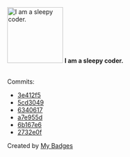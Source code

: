 <img src="https://my-badges.github.io/my-badges/sleepy-coder.png" alt="I am a sleepy coder." title="I am a sleepy coder." width="128">
<strong>I am a sleepy coder.</strong>
<br><br>

Commits:

- <a href="https://github.com/mmichie/m28/commit/3e412f562725f6e7cd8972ac200770267e83a355">3e412f5</a>
- <a href="https://github.com/mmichie/m28/commit/5cd3049fb878354b1443f8bb79b6bb3cc4f6f7a4">5cd3049</a>
- <a href="https://github.com/mmichie/m28/commit/634061778acac04ebf6aee12387043815e5ac934">6340617</a>
- <a href="https://github.com/mmichie/m28/commit/a7e955dd59b97d375275bed0d8c9fbc82eac4dec">a7e955d</a>
- <a href="https://github.com/mmichie/intu/commit/6b167e62b04a43c75163a2c3c28be56bacb0f265">6b167e6</a>
- <a href="https://github.com/mmichie/intu/commit/2732e0ff91267cc27f64b1d7679ec457725a0362">2732e0f</a>


Created by <a href="https://github.com/my-badges/my-badges">My Badges</a>